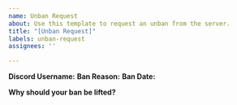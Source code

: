 ```yaml
---
name: Unban Request
about: Use this template to request an unban from the server.
title: "[Unban Request]"
labels: unban-request
assignees: ''

---
```


**Discord Username:**
**Ban Reason:**
**Ban Date:**

**Why should your ban be lifted?**
